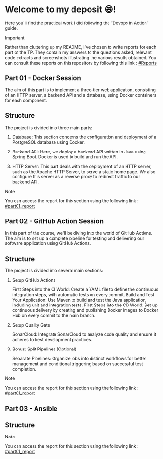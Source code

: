 # Welcome to my deposit 😄!

Here you'll find the practical work I did following the “Devops in Action” guide.

> [!IMPORTANT]
> Rather than cluttering up my README, I've chosen to write reports for each part of the TP. They contain my answers to the questions asked, relevant code extracts and screenshots illustrating the various results obtained. You can consult these reports on this repository by following this link : [#Reports](https://github.com/mariaVictoire/EPF-MDE-DevOps-ASSELE-Maria/tree/main/Reports_TP)


## Part 01 - Docker Session

The aim of this part is to implement a three-tier web application, consisting of an HTTP server, a backend API and a database, using Docker containers for each component.

## Structure

The project is divided into three main parts:

1. Database: This section concerns the configuration and deployment of a PostgreSQL database using Docker. 

2. Backend API: Here, we deploy a backend API written in Java using Spring Boot. Docker is used to build and run the API.

3. HTTP Server: This part deals with the deployment of an HTTP server, such as the Apache HTTP Server, to serve a static home page. We also configure this server as a reverse proxy to redirect traffic to our backend API.

> [!NOTE]
> You can access the report for this section using the following link : [#part01_report](https://github.com/mariaVictoire/EPF-MDE-DevOps-ASSELE-Maria/blob/main/Reports_TP/part01_report.pdf)


## Part 02 - GitHub Action Session

In this part of the course, we'll be diving into the world of GitHub Actions. The aim is to set up a complete pipeline for testing and delivering our software application using GitHub Actions.

## Structure

The project is divided into several main sections:

1. Setup GitHub Actions

    First Steps into the CI World: Create a YAML file to define the continuous integration steps, with automatic tests on every commit.
    Build and Test Your Application: Use Maven to build and test the Java application, including unit and integration tests.
    First Steps into the CD World: Set up continuous delivery by creating and publishing Docker images to Docker Hub on every commit to the main branch.

2. Setup Quality Gate

    SonarCloud: Integrate SonarCloud to analyze code quality and ensure it adheres to best development practices.

3. Bonus: Split Pipelines (Optional)

    Separate Pipelines: Organize jobs into distinct workflows for better management and conditional triggering based on successful test completion.

> [!NOTE]
> You can access the report for this section using the following link : [#part01_report](https://github.com/mariaVictoire/EPF-MDE-DevOps-ASSELE-Maria/tree/main/frontend)


## Part 03 - Ansible

## Structure


> [!NOTE]
> You can access the report for this section using the following link : [#part01_report](https://github.com/mariaVictoire/EPF-MDE-DevOps-ASSELE-Maria/tree/main/frontend)

